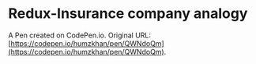 # Redux-Insurance company analogy

A Pen created on CodePen.io. Original URL: [https://codepen.io/humzkhan/pen/QWNdoQm](https://codepen.io/humzkhan/pen/QWNdoQm).


